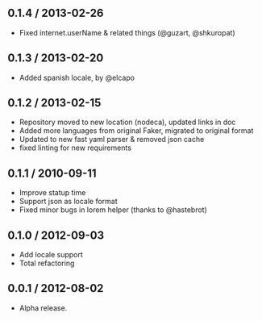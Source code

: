 0.1.4 / 2013-02-26
------------------

* Fixed internet.userName & related things (@guzart, @shkuropat)


0.1.3 / 2013-02-20
------------------

* Added spanish locale, by @elcapo


0.1.2 / 2013-02-15
------------------

* Repository moved to new location (nodeca), updated links in doc
* Added more languages from original Faker, migrated to original format
* Updated to new fast yaml parser & removed json cache
* fixed linting for new requirements


0.1.1 / 2010-09-11
------------------

* Improve statup time
* Support json as locale format
* Fixed minor bugs in lorem helper (thanks to @hastebrot)


0.1.0 / 2012-09-03
------------------

* Add locale support
* Total refactoring


0.0.1 / 2012-08-02
------------------

* Alpha release.
